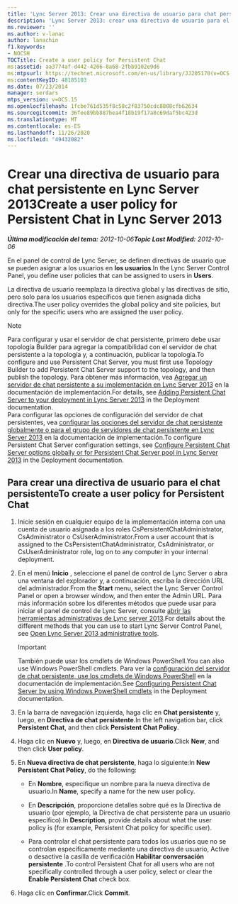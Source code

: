 ```yaml
---
title: 'Lync Server 2013: Crear una directiva de usuario para chat persistente'
description: 'Lync Server 2013: crear una directiva de usuario para el chat persistente.'
ms.reviewer: ''
ms.author: v-lanac
author: lanachin
f1.keywords:
- NOCSH
TOCTitle: Create a user policy for Persistent Chat
ms:assetid: aa3774af-d442-4206-8a68-2fbb9102e9d6
ms:mtpsurl: https://technet.microsoft.com/en-us/library/JJ205170(v=OCS.15)
ms:contentKeyID: 48185103
ms.date: 07/23/2014
manager: serdars
mtps_version: v=OCS.15
ms.openlocfilehash: 1fcbe761d535f8c58c2f83750cdc8808cfb62634
ms.sourcegitcommit: 36fee89bb887bea4f18b19f17a8c69daf5bc423d
ms.translationtype: MT
ms.contentlocale: es-ES
ms.lasthandoff: 11/26/2020
ms.locfileid: "49432082"
---
```

# <a name="create-a-user-policy-for-persistent-chat-in-lync-server-2013"></a><span data-ttu-id="a1e92-103">Crear una directiva de usuario para chat persistente en Lync Server 2013</span><span class="sxs-lookup"><span data-stu-id="a1e92-103">Create a user policy for Persistent Chat in Lync Server 2013</span></span>

<div data-xmlns="http://www.w3.org/1999/xhtml">

<div class="topic" data-xmlns="http://www.w3.org/1999/xhtml" data-msxsl="urn:schemas-microsoft-com:xslt" data-cs="https://msdn.microsoft.com/">

<div data-asp="https://msdn2.microsoft.com/asp">



</div>

<div id="mainSection">

<div id="mainBody"><span data-ttu-id="a1e92-104">

<span> </span></span><span class="sxs-lookup"><span data-stu-id="a1e92-104">

<span> </span></span></span>

<span data-ttu-id="a1e92-105">_**Última modificación del tema:** 2012-10-06_</span><span class="sxs-lookup"><span data-stu-id="a1e92-105">_**Topic Last Modified:** 2012-10-06_</span></span>

<span data-ttu-id="a1e92-106">En el panel de control de Lync Server, se definen directivas de usuario que se pueden asignar a los usuarios en **los usuarios**.</span><span class="sxs-lookup"><span data-stu-id="a1e92-106">In the Lync Server Control Panel, you define user policies that can be assigned to users in **Users**.</span></span>

<span data-ttu-id="a1e92-107">La directiva de usuario reemplaza la directiva global y las directivas de sitio, pero solo para los usuarios específicos que tienen asignada dicha directiva.</span><span class="sxs-lookup"><span data-stu-id="a1e92-107">The user policy overrides the global policy and site policies, but only for the specific users who are assigned the user policy.</span></span>

<div>


> [!NOTE]  
> <span data-ttu-id="a1e92-108">Para configurar y usar el servidor de chat persistente, primero debe usar topología Builder para agregar la compatibilidad con el servidor de chat persistente a la topología y, a continuación, publicar la topología.</span><span class="sxs-lookup"><span data-stu-id="a1e92-108">To configure and use Persistent Chat Server, you must first use Topology Builder to add Persistent Chat Server support to the topology, and then publish the topology.</span></span> <span data-ttu-id="a1e92-109">Para obtener más información, vea <A href="lync-server-2013-adding-persistent-chat-server-to-your-deployment.md">Agregar un servidor de chat persistente a su implementación en Lync Server 2013</A> en la documentación de implementación.</span><span class="sxs-lookup"><span data-stu-id="a1e92-109">For details, see <A href="lync-server-2013-adding-persistent-chat-server-to-your-deployment.md">Adding Persistent Chat Server to your deployment in Lync Server 2013</A> in the Deployment documentation.</span></span><BR><span data-ttu-id="a1e92-110">Para configurar las opciones de configuración del servidor de chat persistentes, vea <A href="lync-server-2013-configure-persistent-chat-server-options-globally-or-for-persistent-chat-server-pool.md">configurar las opciones del servidor de chat persistente globalmente o para el grupo de servidores de chat persistente en Lync Server 2013</A> en la documentación de implementación.</span><span class="sxs-lookup"><span data-stu-id="a1e92-110">To configure Persistent Chat Server configuration settings, see <A href="lync-server-2013-configure-persistent-chat-server-options-globally-or-for-persistent-chat-server-pool.md">Configure Persistent Chat Server options globally or for Persistent Chat Server pool in Lync Server 2013</A> in the Deployment documentation.</span></span>



</div>

<div>

## <a name="to-create-a-user-policy-for-persistent-chat"></a><span data-ttu-id="a1e92-111">Para crear una directiva de usuario para el chat persistente</span><span class="sxs-lookup"><span data-stu-id="a1e92-111">To create a user policy for Persistent Chat</span></span>

1.  <span data-ttu-id="a1e92-112">Inicie sesión en cualquier equipo de la implementación interna con una cuenta de usuario asignada a los roles CsPersistentChatAdministrator, CsAdministrator o CsUserAdministrator.</span><span class="sxs-lookup"><span data-stu-id="a1e92-112">From a user account that is assigned to the CsPersistentChatAdministrator, CsAdministrator, or CsUserAdministrator role, log on to any computer in your internal deployment.</span></span>

2.  <span data-ttu-id="a1e92-113">En el menú **Inicio** , seleccione el panel de control de Lync Server o abra una ventana del explorador y, a continuación, escriba la dirección URL del administrador.</span><span class="sxs-lookup"><span data-stu-id="a1e92-113">From the **Start** menu, select the Lync Server Control Panel or open a browser window, and then enter the Admin URL.</span></span> <span data-ttu-id="a1e92-114">Para más información sobre los diferentes métodos que puede usar para iniciar el panel de control de Lync Server, consulte [abrir las herramientas administrativas de Lync server 2013](lync-server-2013-open-lync-server-administrative-tools.md).</span><span class="sxs-lookup"><span data-stu-id="a1e92-114">For details about the different methods that you can use to start Lync Server Control Panel, see [Open Lync Server 2013 administrative tools](lync-server-2013-open-lync-server-administrative-tools.md).</span></span>
    
    <div>
    

    > [!IMPORTANT]  
    > <span data-ttu-id="a1e92-115">También puede usar los cmdlets de Windows PowerShell.</span><span class="sxs-lookup"><span data-stu-id="a1e92-115">You can also use Windows PowerShell cmdlets.</span></span> <span data-ttu-id="a1e92-116">Para ver la <A href="configuring-persistent-chat-server-by-using-windows-powershell-cmdlets.md">configuración del servidor de chat persistente, use los cmdlets de Windows PowerShell</A> en la documentación de implementación.</span><span class="sxs-lookup"><span data-stu-id="a1e92-116">See <A href="configuring-persistent-chat-server-by-using-windows-powershell-cmdlets.md">Configuring Persistent Chat Server by using Windows PowerShell cmdlets</A> in the Deployment documentation.</span></span>

    
    </div>

3.  <span data-ttu-id="a1e92-117">En la barra de navegación izquierda, haga clic en **Chat persistente** y, luego, en **Directiva de chat persistente**.</span><span class="sxs-lookup"><span data-stu-id="a1e92-117">In the left navigation bar, click **Persistent Chat**, and then click **Persistent Chat Policy**.</span></span>

4.  <span data-ttu-id="a1e92-118">Haga clic en **Nuevo** y, luego, en **Directiva de usuario**.</span><span class="sxs-lookup"><span data-stu-id="a1e92-118">Click **New**, and then click **User policy**.</span></span>

5.  <span data-ttu-id="a1e92-119">En **Nueva directiva de chat persistente**, haga lo siguiente:</span><span class="sxs-lookup"><span data-stu-id="a1e92-119">In **New Persistent Chat Policy**, do the following:</span></span>
    
      - <span data-ttu-id="a1e92-120">En **Nombre**, especifique un nombre para la nueva directiva de usuario.</span><span class="sxs-lookup"><span data-stu-id="a1e92-120">In **Name**, specify a name for the new user policy.</span></span>
    
      - <span data-ttu-id="a1e92-121">En **Descripción**, proporcione detalles sobre qué es la Directiva de usuario (por ejemplo, la Directiva de chat persistente para un usuario específico).</span><span class="sxs-lookup"><span data-stu-id="a1e92-121">In **Description**, provide details about what the user policy is (for example, Persistent Chat policy for specific user).</span></span>
    
      - <span data-ttu-id="a1e92-122">Para controlar el chat persistente para todos los usuarios que no se controlan específicamente mediante una directiva de usuario, Active o desactive la casilla de verificación **Habilitar conversación persistente** .</span><span class="sxs-lookup"><span data-stu-id="a1e92-122">To control Persistent Chat for all users who are not specifically controlled through a user policy, select or clear the **Enable Persistent Chat** check box.</span></span>

6.  <span data-ttu-id="a1e92-123">Haga clic en **Confirmar**.</span><span class="sxs-lookup"><span data-stu-id="a1e92-123">Click **Commit**.</span></span>

<span data-ttu-id="a1e92-124"></div>

</div>

<span> </span>

</div>

</div>

</span><span class="sxs-lookup"><span data-stu-id="a1e92-124"></div>

</div>

<span> </span>

</div>

</div>

</span></span></div>

